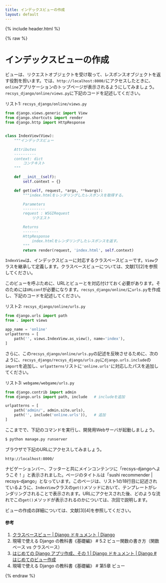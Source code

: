 ```yaml
---
title: インデックスビューの作成
layout: default
---
```


{% include header.html %}

{% raw %}

# インデックスビューの作成

ビューは、リクエストオブジェクトを受け取って、レスポンスオブジェクトを返す役割を担います。では、`http://localhost:8000/`にアクセスしたときに、`online`アプリケーションのトップページが表示されるようにしてみましょう。`recsys_django/online/views.py`に下記のコードを記述してください。

リスト1: `recsys_django/online/views.py`
```py
from django.views.generic import View
from django.shortcuts import render
from django.http import HttpResponse


class IndexView(View):
    """インデックスビュー

    Attributes
    ----------
    context: dict
        コンテキスト
    """

    def __init__(self):
        self.context = {}

    def get(self, request, *args, **kwargs):
        """index.htmlをレンダリングしたレスポンスを取得する。

        Parameters
        ----------
        request : WSGIRequest
            リクエスト

        Returns
        -------
        HttpResponse
            index.htmlをレンダリングしたレスポンスを返す。
        """
        return render(request, 'index.html', self.context)
```

`IndexView`は、インデックスビューに対応するクラスベースビューです。`View`クラスを継承して定義します。クラスベースビューについては、文献[1][2]を参照してください。

このビューを呼ぶために、URLとビューとを対応付けておく必要があります。そのためには`URLconf`が必要になります。`recsys_django/online/`に`urls.py`を作成し、下記のコードを記述してください。

リスト2: `recsys_django/online/urls.py`
```py
from django.urls import path
from . import views

app_name = 'online'
urlpatterns = [
    path('', views.IndexView.as_view(), name='index'),
]
```

さらに、この`recsys_django/online/urls.py`の記述を反映させるために、次のように、`recsys_django/recsys_django/urls.py`に`django.urls.include`の`import`を追加し、`urlpatterns`リストに`'online.urls'`に対応したパスを追加してください。

リスト3: `webgame/webgame/urls.py`
```py
from django.contrib import admin
from django.urls import path, include   # includeを追加

urlpatterns = [
    path('admin/', admin.site.urls),
    path('', include('online.urls')),   # 追加
]
```

ここまでで、下記のコマンドを実行し、開発用Webサーバが起動しましょう。

```bash
$ python manage.py runserver
```

ブラウザで下記のURLにアクセスしてみましょう。

`http://localhost:8000/`

ナビゲーションバー、フッターと共にメインコンテンツに「recsys-djangoへようこそ！」と表示されました。ページのタイトルは「sushi recommender | recsys-django」となっています。このページは、リスト1の18行目に記述されているように、`IndexView`クラスの`get()`メソッドにおいて、テンプレートがレンダリングされることで表示されます。URLにアクセスされた後、どのような流れでこの`get()`メソッドが表示されるのかについては、次回で説明します。

ビューの作成の詳細については、文献[3][4]を参照してください。

#### 参考
1. [クラスベースビュー \| Django ドキュメント \| Django](https://docs.djangoproject.com/ja/4.1/topics/class-based-views/)
1. 現場で使える Django の教科書《基礎編》 # 5.2 ビュー関数の書き方（関数ベース vs クラスベース）
1. [はじめての Django アプリ作成、その 1 \| Django ドキュメント \| Django # はじめてのビュー作成](https://docs.djangoproject.com/ja/4.1/intro/tutorial01/#write-your-first-view)
1. 現場で使える Django の教科書《基礎編》 # 第5章 ビュー

{% endraw %}
